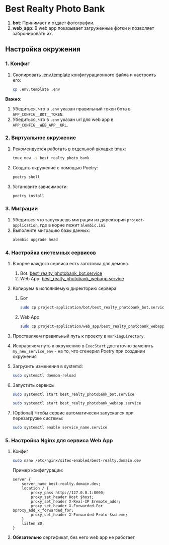 # Best Realty Photo Bank

1. **bot**: Принимает и отдает фотографии.
2. **web_app**: В web app показывает загруженные фотки и позволяет забронировать их.


## Настройка окружения

### 1. Конфиг
1. Скопировать [.env.template](project-application/.env.template) конфигурационного файла и настроить его:
    ```bash 
    cp .env.template .env
    ```

**Важно**: 
1. Убедиться, что в `.env` указан правильный токен бота в `APP_CONFIG__BOT__TOKEN`.
2. Убедиться, что в `.env` указан url для web app в `APP_CONFIG__WEB_APP__URL`.


### 2. Виртуальное окружение
1. Рекомендуется работать в отдельной вкладке tmux:
    ```bash
    tmux new -s best_realty_photo_bank
    ```
2. Создать окружение с помощью Poetry:
    ```bash
    poetry shell
    ```
3. Установите зависимости:
    ```bash
    poetry install
    ```

### 3. Миграции
1. Убедиться что запускаешь миграции из директории `project-application`, где в корне лежит `alembic.ini`
2. Выполните миграцию базы данных:
    ```bash
    alembic upgrade head
    ```

### 4. Настройка системных сервисов
1. В корне каждого сервиса есть заготовка для демона.
   1. Bot: [best_realty_photobank_bot.service](project-application/bot/best_realty_photobank_bot.service)
   2. Web App: [best_realty_photobank_webapp.service](project-application/web_app/best_realty_photobank_webapp.service)

2. Копируем в исполняемую директорию сервера
    1. Бот
        ```bash 
        sudo cp project-application/bot/best_realty_photobank_bot.service /etc/systemd/system/best_realty_photobank_bot.service
        ```
    2. Web App 
        ```bash 
        sudo cp project-application/web_app/best_realty_photobank_webapp.service /etc/systemd/system/best_realty_photobank_webapp.service
        ```

3. Проставляем правильный путь к проекту в `WorkingDirectory`.
4. Исправляем путь к окружению в `ExecStart` достаточно заменить `my_new_service_env` - на то, что сгенерил Poetry при создании окружения

5. Загрузить изменения в systemd:
    ```bash
    sudo systemctl daemon-reload
    ```
6. Запустить сервисы
    ```bash
    sudo systemctl start best_realty_photobank_bot.service
    ```
    ```bash
    sudo systemctl start best_realty_photobank_webapp.service
    ```
7. (Optional) Чтобы сервис автоматически запускался при перезагрузке системы:
    ```bash
    sudo systemctl enable service_name.service
    ```

### 5. Настройка Nginx для сервиса Web App
1. Конфиг
    ```bash
    sudo nano /etc/nginx/sites-enabled/best-realty.domain.dev
    ```
    Пример конфигурации:
    ```nginx
    server {
        server_name best-realty.domain.dev;
        location / {
            proxy_pass http://127.0.0.1:8000;
            proxy_set_header Host $host;
            proxy_set_header X-Real-IP $remote_addr;
            proxy_set_header X-Forwarded-For $proxy_add_x_forwarded_for;
            proxy_set_header X-Forwarded-Proto $scheme;
        }
        listen 80;
    }
    ```
2. **Обязательно** сертификат, без него web app не работает


